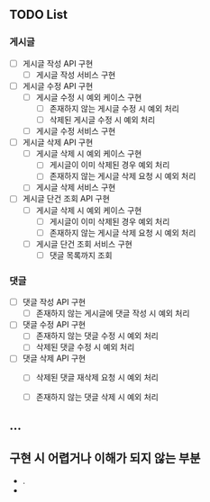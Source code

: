 ## TODO List

### 게시글
- [ ] 게시글 작성 API 구현
    - [ ] 게시글 작성 서비스 구현
- [ ] 게시글 수정 API 구현
    - [ ] 게시글 수정 시 예외 케이스 구현
       - [ ] 존재하지 않는 게시글 수정 시 예외 처리
       - [ ] 삭제된 게시글 수정 시 예외 처리
    - [ ] 게시글 수정 서비스 구현
- [ ] 게시글 삭제 API 구현
    - [ ] 게시글 삭제 시 예외 케이스 구현
        - [ ] 게시글이 이미 삭제된 경우 예외 처리
        - [ ] 존재하지 않는 게시글 삭제 요청 시 예외 처리
    - [ ] 게시글 삭제 서비스 구현
- [ ] 게시글 단건 조회 API 구현
    - [ ] 게시글 삭제 시 예외 케이스 구현
        - [ ] 게시글이 이미 삭제된 경우 예외 처리
        - [ ] 존재하지 않는 게시글 삭제 요청 시 예외 처리
    - [ ] 게시글 단건 조회 서비스 구현
        - [ ] 댓글 목록까지 조회

### 댓글
- [ ] 댓글 작성 API 구현
    - [ ] 존재하지 않는 게시글에 댓글 작성 시 예외 처리
- [ ] 댓글 수정 API 구현
    - [ ] 존재하지 않는 댓글 수정 시 예외 처리
    - [ ] 삭제된 댓글 수정 시 예외 처리
- [ ] 댓글 삭제 API 구현
    - [ ] 삭제된 댓글 재삭제 요청 시 예외 처리
    - [ ] 존재하지 않는 댓글 삭제 시 예외 처리


...
---

## 구현 시 어렵거나 이해가 되지 않는 부분
- .
- 
